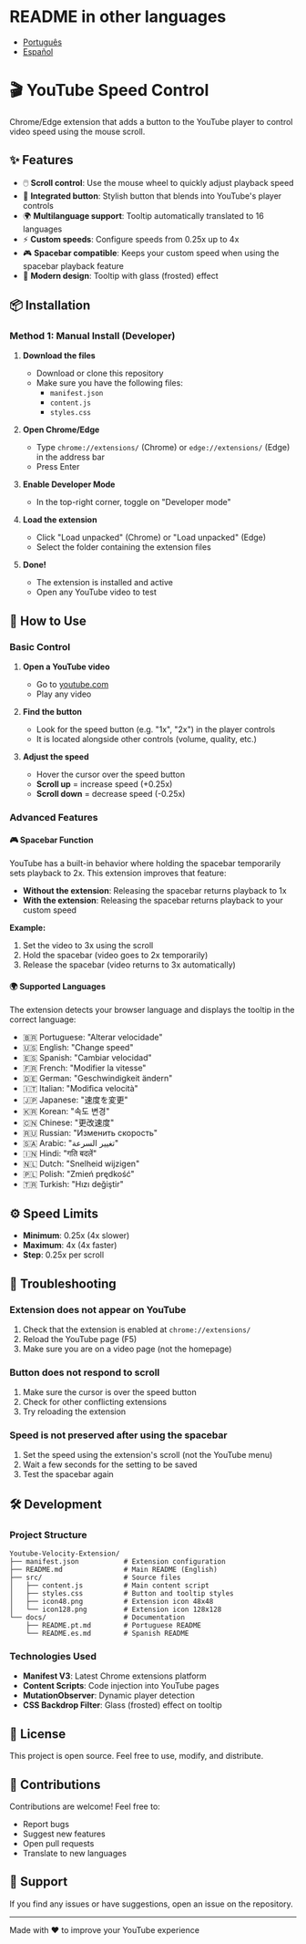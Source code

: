 # README in other languages
- [Português](docs/README.pt.md)
- [Español](docs/README.es.md)

# 🎬 YouTube Speed Control

Chrome/Edge extension that adds a button to the YouTube player to control video speed using the mouse scroll.

## ✨ Features

- 🖱️ **Scroll control**: Use the mouse wheel to quickly adjust playback speed
- 🎯 **Integrated button**: Stylish button that blends into YouTube's player controls
- 🌍 **Multilanguage support**: Tooltip automatically translated to 16 languages
- ⚡ **Custom speeds**: Configure speeds from 0.25x up to 4x
- 🎮 **Spacebar compatible**: Keeps your custom speed when using the spacebar playback feature
- 💎 **Modern design**: Tooltip with glass (frosted) effect

## 📦 Installation

### Method 1: Manual Install (Developer)

1. **Download the files**
   - Download or clone this repository
   - Make sure you have the following files:
     - `manifest.json`
     - `content.js`
     - `styles.css`

2. **Open Chrome/Edge**
   - Type `chrome://extensions/` (Chrome) or `edge://extensions/` (Edge) in the address bar
   - Press Enter

3. **Enable Developer Mode**
   - In the top-right corner, toggle on "Developer mode"

4. **Load the extension**
   - Click "Load unpacked" (Chrome) or "Load unpacked" (Edge)
   - Select the folder containing the extension files

5. **Done!**
   - The extension is installed and active
   - Open any YouTube video to test

## 🎯 How to Use

### Basic Control

1. **Open a YouTube video**
   - Go to [youtube.com](https://youtube.com)
   - Play any video

2. **Find the button**
   - Look for the speed button (e.g. "1x", "2x") in the player controls
   - It is located alongside other controls (volume, quality, etc.)

3. **Adjust the speed**
   - Hover the cursor over the speed button
   - **Scroll up** = increase speed (+0.25x)
   - **Scroll down** = decrease speed (-0.25x)

### Advanced Features

#### 🎮 Spacebar Function

YouTube has a built-in behavior where holding the spacebar temporarily sets playback to 2x. This extension improves that feature:

- **Without the extension**: Releasing the spacebar returns playback to 1x
- **With the extension**: Releasing the spacebar returns playback to your custom speed

**Example:**
1. Set the video to 3x using the scroll
2. Hold the spacebar (video goes to 2x temporarily)
3. Release the spacebar (video returns to 3x automatically)

#### 🌍 Supported Languages

The extension detects your browser language and displays the tooltip in the correct language:

- 🇧🇷 Portuguese: "Alterar velocidade"
- 🇺🇸 English: "Change speed"
- 🇪🇸 Spanish: "Cambiar velocidad"
- 🇫🇷 French: "Modifier la vitesse"
- 🇩🇪 German: "Geschwindigkeit ändern"
- 🇮🇹 Italian: "Modifica velocità"
- 🇯🇵 Japanese: "速度を変更"
- 🇰🇷 Korean: "속도 변경"
- 🇨🇳 Chinese: "更改速度"
- 🇷🇺 Russian: "Изменить скорость"
- 🇸🇦 Arabic: "تغيير السرعة"
- 🇮🇳 Hindi: "गति बदलें"
- 🇳🇱 Dutch: "Snelheid wijzigen"
- 🇵🇱 Polish: "Zmień prędkość"
- 🇹🇷 Turkish: "Hızı değiştir"

## ⚙️ Speed Limits

- **Minimum**: 0.25x (4x slower)
- **Maximum**: 4x (4x faster)
- **Step**: 0.25x per scroll

## 🔧 Troubleshooting

### Extension does not appear on YouTube

1. Check that the extension is enabled at `chrome://extensions/`
2. Reload the YouTube page (F5)
3. Make sure you are on a video page (not the homepage)

### Button does not respond to scroll

1. Make sure the cursor is over the speed button
2. Check for other conflicting extensions
3. Try reloading the extension

### Speed is not preserved after using the spacebar

1. Set the speed using the extension's scroll (not the YouTube menu)
2. Wait a few seconds for the setting to be saved
3. Test the spacebar again

## 🛠️ Development

### Project Structure

```
Youtube-Velocity-Extension/
├── manifest.json           # Extension configuration
├── README.md               # Main README (English)
├── src/                    # Source files
│   ├── content.js          # Main content script
│   ├── styles.css          # Button and tooltip styles
│   ├── icon48.png          # Extension icon 48x48
│   └── icon128.png         # Extension icon 128x128
└── docs/                   # Documentation
    ├── README.pt.md        # Portuguese README
    └── README.es.md        # Spanish README
```

### Technologies Used

- **Manifest V3**: Latest Chrome extensions platform
- **Content Scripts**: Code injection into YouTube pages
- **MutationObserver**: Dynamic player detection
- **CSS Backdrop Filter**: Glass (frosted) effect on tooltip

## 📝 License

This project is open source. Feel free to use, modify, and distribute.

## 🤝 Contributions

Contributions are welcome! Feel free to:
- Report bugs
- Suggest new features
- Open pull requests
- Translate to new languages

## 📧 Support

If you find any issues or have suggestions, open an issue on the repository.

---

Made with ❤️ to improve your YouTube experience
